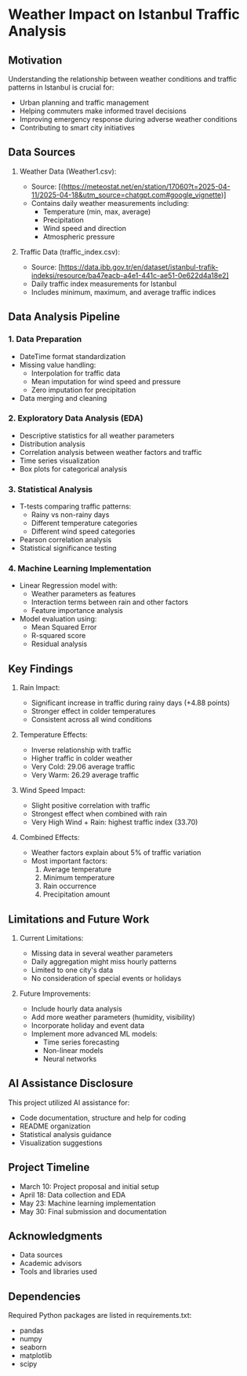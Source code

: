 # Weather Impact on Istanbul Traffic Analysis

## Motivation
Understanding the relationship between weather conditions and traffic patterns in Istanbul is crucial for:
- Urban planning and traffic management
- Helping commuters make informed travel decisions
- Improving emergency response during adverse weather conditions
- Contributing to smart city initiatives

## Data Sources
1. Weather Data (Weather1.csv):
   - Source: [(https://meteostat.net/en/station/17060?t=2025-04-11/2025-04-18&utm_source=chatgpt.com#google_vignette)]
   - Contains daily weather measurements including:
     - Temperature (min, max, average)
     - Precipitation
     - Wind speed and direction
     - Atmospheric pressure

2. Traffic Data (traffic_index.csv):
   - Source: [https://data.ibb.gov.tr/en/dataset/istanbul-trafik-indeksi/resource/ba47eacb-a4e1-441c-ae51-0e622d4a18e2]
   - Daily traffic index measurements for Istanbul
   - Includes minimum, maximum, and average traffic indices

## Data Analysis Pipeline

### 1. Data Preparation
- DateTime format standardization
- Missing value handling:
  - Interpolation for traffic data
  - Mean imputation for wind speed and pressure
  - Zero imputation for precipitation
- Data merging and cleaning

### 2. Exploratory Data Analysis (EDA)
- Descriptive statistics for all weather parameters
- Distribution analysis
- Correlation analysis between weather factors and traffic
- Time series visualization
- Box plots for categorical analysis

### 3. Statistical Analysis
- T-tests comparing traffic patterns:
  - Rainy vs non-rainy days
  - Different temperature categories
  - Different wind speed categories
- Pearson correlation analysis
- Statistical significance testing

### 4. Machine Learning Implementation
- Linear Regression model with:
  - Weather parameters as features
  - Interaction terms between rain and other factors
  - Feature importance analysis
- Model evaluation using:
  - Mean Squared Error
  - R-squared score
  - Residual analysis

## Key Findings
1. Rain Impact:
   - Significant increase in traffic during rainy days (+4.88 points)
   - Stronger effect in colder temperatures
   - Consistent across all wind conditions

2. Temperature Effects:
   - Inverse relationship with traffic
   - Higher traffic in colder weather
   - Very Cold: 29.06 average traffic
   - Very Warm: 26.29 average traffic

3. Wind Speed Impact:
   - Slight positive correlation with traffic
   - Strongest effect when combined with rain
   - Very High Wind + Rain: highest traffic index (33.70)

4. Combined Effects:
   - Weather factors explain about 5% of traffic variation
   - Most important factors:
     1. Average temperature
     2. Minimum temperature
     3. Rain occurrence
     4. Precipitation amount

## Limitations and Future Work
1. Current Limitations:
   - Missing data in several weather parameters
   - Daily aggregation might miss hourly patterns
   - Limited to one city's data
   - No consideration of special events or holidays

2. Future Improvements:
   - Include hourly data analysis
   - Add more weather parameters (humidity, visibility)
   - Incorporate holiday and event data
   - Implement more advanced ML models:
     - Time series forecasting
     - Non-linear models
     - Neural networks



## AI Assistance Disclosure
This project utilized AI assistance for:
- Code documentation, structure and help for coding
- README organization
- Statistical analysis guidance
- Visualization suggestions
  
## Project Timeline
- March 10: Project proposal and initial setup
- April 18: Data collection and EDA
- May 23: Machine learning implementation
- May 30: Final submission and documentation

## Acknowledgments
- Data sources
- Academic advisors
- Tools and libraries used

## Dependencies
Required Python packages are listed in requirements.txt:
- pandas
- numpy
- seaborn
- matplotlib
- scipy




